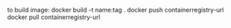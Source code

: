 to build image:
   docker build -t name:tag .
   docker push containerregistry-url
   docker pull containerregistry-url